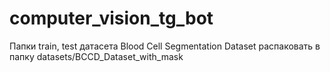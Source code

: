 # computer_vision_tg_bot

Папки train, test датасета Blood Cell Segmentation Dataset распаковать в папку datasets/BCCD_Dataset_with_mask